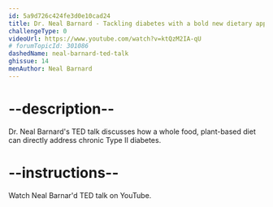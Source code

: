 ```yaml
---
id: 5a9d726c424fe3d0e10cad24
title: Dr. Neal Barnard - Tackling diabetes with a bold new dietary approach
challengeType: 0
videoUrl: https://www.youtube.com/watch?v=ktQzM2IA-qU
# forumTopicId: 301086
dashedName: neal-barnard-ted-talk
ghissue: 14
menAuthor: Neal Barnard
---
```


# --description--

Dr. Neal Barnard's TED talk discusses how a whole food, plant-based diet can directly address chronic Type II diabetes.


# --instructions--

Watch Neal Barnar'd TED talk on YouTube.



